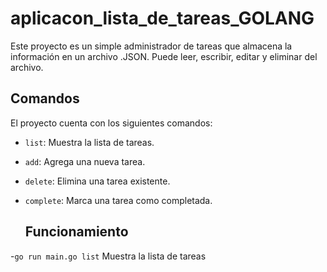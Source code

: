 # aplicacon_lista_de_tareas_GOLANG
Este proyecto es un simple administrador de tareas que almacena la información en un archivo .JSON. Puede leer, escribir, editar y eliminar del archivo.

## Comandos

El proyecto cuenta con los siguientes comandos:

- `list`: Muestra la lista de tareas.
- `add`: Agrega una nueva tarea.
- `delete`: Elimina una tarea existente.
- `complete`: Marca una tarea como completada.

  ## Funcionamiento

-`go run main.go list` Muestra la lista de tareas
